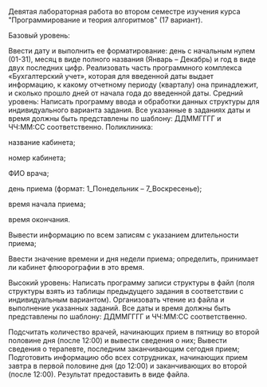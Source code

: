 Девятая лабораторная работа во втором семестре изучения курса "Программирование и теория алгоритмов" (17 вариант).

Базовый уровень:

Ввести дату и выполнить ее форматирование: день с начальным нулем (01-31), месяц в виде полного названия (Январь – Декабрь) и год в виде двух последних цифр.
Реализовать часть программного комплекса «Бухгалтерский учет», которая для введенной даты выдает информацию, к какому отчетному периоду (кварталу) она принадлежит, и сколько прошло дней от начала года до введенной даты.
Средний уровень: Написать программу ввода и обработки данных структуры для индивидуального варианта задания. Все указанные в заданиях даты и время должны быть представлены по шаблону: ДДММГГГГ и ЧЧ:ММ:СС соответственно. Поликлиника:

название кабинета;

номер кабинета;

ФИО врача;

день приема (формат: 1_Понедельник – 7_Воскресенье);

время начала приема;

время окончания.

Вывести информацию по всем записям с указанием длительности приема;

Ввести значение времени и дня недели приема; определить, принимает ли кабинет флюорографии в это время.

Высокий уровень: Написать программу записи структуры в файл (поля структуры взять из таблицы предыдущего задания в соответствии с индивидуальным вариантом). Организовать чтение из файла и выполнение указанных заданий. Все даты и время должны быть представлены по шаблону: ДДММГГГГ и ЧЧ:ММ:СС соответственно.

Подсчитать количество врачей, начинающих прием в пятницу во второй половине дня (после 12:00) и вывести сведения о них;
Вывести сведения о терапевте, последним заканчивающим сегодня прием;
Подготовить информацию обо всех сотрудниках, начинающих прием завтра в первой половине дня (до 12:00) и заканчивающих во второй (после 12:00). Результат предоставить в виде файла.
